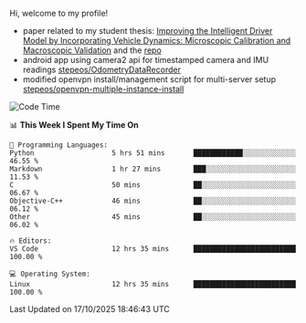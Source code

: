 Hi, welcome to my profile!

* paper related to my student thesis: [Improving the Intelligent Driver Model by Incorporating Vehicle Dynamics: Microscopic Calibration and Macroscopic Validation](https://doi.org/10.48550/arXiv.2408.03722) and the [repo](https://github.com/stepeos/pycarmodel_calibration)
* android app using camera2 api for timestamped camera and IMU readings [stepeos/OdometryDataRecorder](https://github.com/stepeos/OdometryDataRecorder)
* modified openvpn install/management script for multi-server setup [stepeos/openvpn-multiple-instance-install](https://github.com/stepeos/openvpn-multiple-instance-install)

<!--START_SECTION:waka-->
![Code Time](http://img.shields.io/badge/Code%20Time-2%2C194%20hrs%2044%20mins-blue)

📊 **This Week I Spent My Time On** 

```text
💬 Programming Languages: 
Python                   5 hrs 51 mins       ████████████░░░░░░░░░░░░░   46.55 % 
Markdown                 1 hr 27 mins        ███░░░░░░░░░░░░░░░░░░░░░░   11.53 % 
C                        50 mins             ██░░░░░░░░░░░░░░░░░░░░░░░   06.67 % 
Objective-C++            46 mins             ██░░░░░░░░░░░░░░░░░░░░░░░   06.12 % 
Other                    45 mins             ██░░░░░░░░░░░░░░░░░░░░░░░   06.02 % 

🔥 Editors: 
VS Code                  12 hrs 35 mins      █████████████████████████   100.00 % 

💻 Operating System: 
Linux                    12 hrs 35 mins      █████████████████████████   100.00 % 
```


 Last Updated on 17/10/2025 18:46:43 UTC
<!--END_SECTION:waka-->
